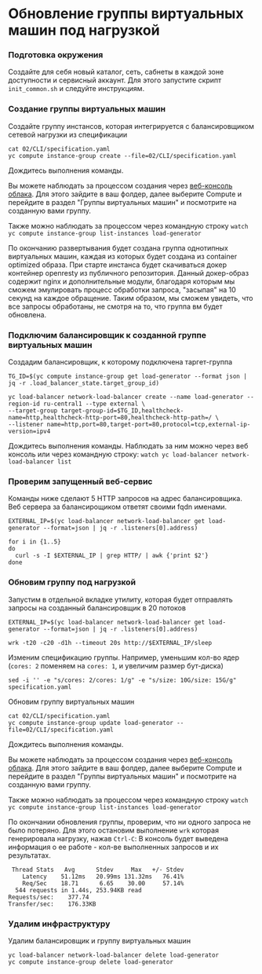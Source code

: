 # Обновление группы виртуальных машин под нагрузкой

### Подготовка окружения
Создайте для себя новый каталог, сеть, сабнеты в каждой зоне доступности и сервисный аккаунт.
Для этого запустите скрипт `init_common.sh` и следуйте инструкциям.

### Создание группы виртуальных машин
Создайте группу инстансов, которая интегрируется с балансировщиком сетевой нагрузки из спецификации

```
cat 02/CLI/specification.yaml
yc compute instance-group create --file=02/CLI/specification.yaml
```

Дождитесь выполнения команды. 

Вы можете наблюдать за процессом создания через [веб-консоль облака](https://console.cloud.yandex.ru/). 
Для этого зайдите в ваш фолдер, далее выберите Сompute и перейдите в раздел "Группы виртуальных машин" и посмотрите на созданную вами группу.

Также можно наблюдать за процессом через командную строку 
`watch yc compute instance-group list-instances load-generator`

По окончанию развертывания будет создана группа однотипных виртуальных машин, каждая из которых будет
создана из container optimized образа. При старте инстанса будет скачиваться докер контейнер openresty из
публичного репозитория. Данный докер-образ содержит nginx и дополнительные модули, благодаря
которым мы сможем эмулировать процесс обработки запроса, "засыпая" на 10 секунд на каждое обращение.
Таким образом, мы сможем увидеть, что все запросы обработаны, не смотря на то, что группа вм будет
обновлена.

### Подключим балансировщик к созданной группе виртуальных машин

Создадим балансировщик, к которому подключена таргет-группа
```
TG_ID=$(yc compute instance-group get load-generator --format json | jq -r .load_balancer_state.target_group_id)

yc load-balancer network-load-balancer create --name load-generator --region-id ru-central1 --type external \
--target-group target-group-id=$TG_ID,healthcheck-name=http,healthcheck-http-port=80,healthcheck-http-path=/ \
--listener name=http,port=80,target-port=80,protocol=tcp,external-ip-version=ipv4
```
Дождитесь выполнения команды. 
Наблюдать за ним можно через веб консоль или через командную строку:
`watch yc load-balancer network-load-balancer list`


### Проверим запущенный веб-сервис

Команды ниже сделают 5 HTTP запросов на адрес балансировщика. Веб сервера за балансирощиком ответят своими fqdn именами.

```
EXTERNAL_IP=$(yc load-balancer network-load-balancer get load-generator --format=json | jq -r .listeners[0].address)

for i in {1..5}
do
  curl -s -I $EXTERNAL_IP | grep HTTP/ | awk {'print $2'} 
done
```

### Обновим группу под нагрузкой

Запустим в отдельной вкладке утилиту, которая будет отправлять запросы на созданный балансировщик в 20 потоков
```
EXTERNAL_IP=$(yc load-balancer network-load-balancer get load-generator --format=json | jq -r .listeners[0].address)

wrk -t20 -c20 -d1h --timeout 20s http://$EXTERNAL_IP/sleep 
```
Изменим спецификацию группы. Например, уменьшим кол-во ядер (`cores: 2` поменяем на `cores: 1`, и увеличим размер бут-диска)
```
sed -i '' -e "s/cores: 2/cores: 1/g" -e "s/size: 10G/size: 15G/g" specification.yaml
```
Обновим группу виртуальных машин
```
cat 02/CLI/specification.yaml
yc compute instance-group update load-generator --file=02/CLI/specification.yaml
```

Дождитесь выполнения команды. 

Вы можете наблюдать за процессом создания через [веб-консоль облака](https://console.cloud.yandex.ru/). 
Для этого зайдите в ваш фолдер, далее выберите Сompute и перейдите в раздел "Группы виртуальных машин" и посмотрите на созданную вами группу.

Также можно наблюдать за процессом через командную строку 
`watch yc compute instance-group list-instances load-generator`

По окончании обновления группы, проверим, что ни одного запроса не было потеряно. Для этого остановим выполнение `wrk` которая генерировала нагрузку, нажав `Ctrl-C`:
В консоль будет выведена информация о ее работе - кол-ве выполненных запросов и их результатах.
```
 Thread Stats   Avg      Stdev     Max   +/- Stdev
    Latency    51.12ms   20.99ms 131.32ms   76.41%
    Req/Sec    18.71      6.65    30.00     57.14%
  544 requests in 1.44s, 253.94KB read
Requests/sec:    377.74
Transfer/sec:    176.33KB
```


### Удалим инфраструктуру

Удалим балансировщик и группу виртуальных машин
```
yc load-balancer network-load-balancer delete load-generator
yc compute instance-group delete load-generator
```